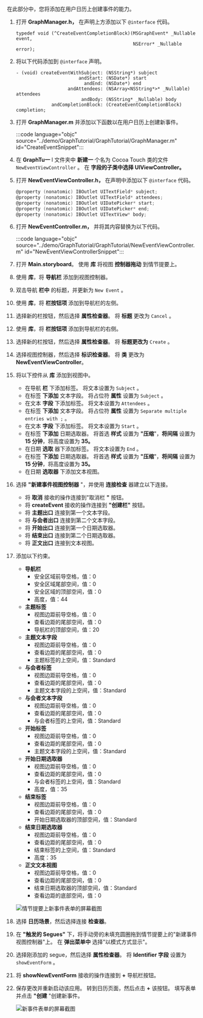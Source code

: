 <!-- markdownlint-disable MD002 MD041 -->

在此部分中，您将添加在用户日历上创建事件的能力。

1. 打开 **GraphManager.h，** 在声明上方添加以下 `@interface` 代码。

    ```objc
    typedef void (^CreateEventCompletionBlock)(MSGraphEvent* _Nullable event,
                                               NSError* _Nullable error);
    ```

1. 将以下代码添加到 `@interface` 声明。

    ```objc
    - (void) createEventWithSubject: (NSString*) subject
                           andStart: (NSDate*) start
                             andEnd: (NSDate*) end
                       andAttendees: (NSArray<NSString*>* _Nullable) attendees
                            andBody: (NSString* _Nullable) body
                 andCompletionBlock: (CreateEventCompletionBlock) completion;
    ```

1. 打开 **GraphManager.m** 并添加以下函数以在用户日历上创建新事件。

    :::code language="objc" source="../demo/GraphTutorial/GraphTutorial/GraphManager.m" id="CreateEventSnippet":::

1. 在 **GraphTu一** l 文件夹中 **新建一** 个名为 Cocoa Touch 类的文件 `NewEventViewController` 。 在 **字段的子类中选择 UIViewController。** 
1. 打开 **NewEventViewController.h，** 在声明中添加以下 `@interface` 代码。

    ```objectivec
    @property (nonatomic) IBOutlet UITextField* subject;
    @property (nonatomic) IBOutlet UITextField* attendees;
    @property (nonatomic) IBOutlet UIDatePicker* start;
    @property (nonatomic) IBOutlet UIDatePicker* end;
    @property (nonatomic) IBOutlet UITextView* body;
    ```

1. 打开 **NewEventController.m，** 并将其内容替换为以下代码。

    :::code language="objc" source="../demo/GraphTutorial/GraphTutorial/NewEventViewController.m" id="NewEventViewControllerSnippet":::

1. 打开 **Main.storyboard**。 使用 **库** 将视图 **控制器拖动** 到情节提要上。
1. 使用 **库**，将 **导航栏** 添加到视图控制器。
1. 双击导航 **栏中** 的标题，并更新为 `New Event` 。
1. 使用 **库**，将 **栏按钮项** 添加到导航栏的左侧。
1. 选择新的栏按钮，然后选择 **属性检查器**。 将 **标题** 更改为 `Cancel` 。
1. 使用 **库**，将 **栏按钮项** 添加到导航栏的右侧。
1. 选择新的栏按钮，然后选择 **属性检查器**。 将 **标题更改为** `Create` 。
1. 选择视图控制器，然后选择 **标识检查器**。 将 **类** 更改为 **NewEventViewController**。
1. 将以下控件从 **库** 添加到视图中。

    - 在导航 **栏** 下添加标签。 将文本设置为 `Subject` 。
    - 在标签 **下添加** 文本字段。 将占位符 **属性** 设置为 `Subject` 。
    - 在文本 **字段** 下添加标签。 将文本设置为 `Attendees` 。
    - 在标签 **下添加** 文本字段。 将占位符 **属性** 设置为 `Separate multiple entries with ;` 。
    - 在文本 **字段** 下添加标签。 将文本设置为 `Start` 。
    - 在标签 **下添加** 日期选取器。 将首选 **样式** 设置为 **"压缩**"，**将间隔** 设置为 **15 分钟**，将高度设置为 **35。**
    - 在日期 **选取** 器下添加标签。 将文本设置为 `End` 。
    - 在标签 **下添加** 日期选取器。 将首选 **样式** 设置为 **"压缩**"，**将间隔** 设置为 **15 分钟**，将高度设置为 **35。**
    - 在日期 **选取器** 下添加文本视图。

1. 选择 **"新建事件视图控制器** "，并使用 **连接检查** 器建立以下连接。

    - 将 **取消** 接收的操作连接到"取消栏 **"** 按钮。
    - 将 **createEvent** 接收的操作连接到 **"创建栏"** 按钮。
    - 将 **主题出口** 连接到第一个文本字段。
    - 将 **与会者出口** 连接到第二个文本字段。
    - 将 **开始出口** 连接到第一个日期选取器。
    - 将 **结束出口** 连接到第二个日期选取器。
    - 将 **正文出口** 连接到文本视图。

1. 添加以下约束。

    - **导航栏**
        - 安全区域前导空格，值：0
        - 安全区域尾部空间，值：0
        - 安全区域的顶部空间，值：0
        - 高度，值：44
    - **主题标签**
        - 视图边距前导空格，值：0
        - 查看边距的尾部空间，值：0
        - 导航栏的顶部空间，值：20
    - **主题文本字段**
        - 视图边距前导空格，值：0
        - 查看边距的尾部空间，值：0
        - 主题标签的上空间，值：Standard
    - **与会者标签**
        - 视图边距前导空格，值：0
        - 查看边距的尾部空间，值：0
        - 主题文本字段的上空间，值：Standard
    - **与会者文本字段**
        - 视图边距前导空格，值：0
        - 查看边距的尾部空间，值：0
        - 与会者标签的上空间，值：Standard
    - **开始标签**
        - 视图边距前导空格，值：0
        - 查看边距的尾部空间，值：0
        - 主题文本字段的上空间，值：Standard
    - **开始日期选取器**
        - 视图边距前导空格，值：0
        - 查看边距的尾部空间，值：0
        - 与会者标签的上空间，值：Standard
        - 高度，值：35
    - **结束标签**
        - 视图边距前导空格，值：0
        - 查看边距的尾部空间，值：0
        - 开始日期选取器的顶部空间，值：Standard
    - **结束日期选取器**
        - 视图边距前导空格，值：0
        - 查看边距的尾部空间，值：0
        - 结束标签的上空间，值：Standard
        - 高度：35
    - **正文文本视图**
        - 视图边距前导空格，值：0
        - 查看边距的尾部空间，值：0
        - 结束日期选取器的顶部空间，值：Standard
        - 查看边距的底部空间，值：0

    ![情节提要上新事件表单的屏幕截图](images/new-event-form.png)

1. 选择 **日历场景**，然后选择连接 **检查器**。
1. 在 **"触发的 Segues"** 下，将手动旁的未填充圆圈拖到情节提要上的"新建事件视图控制器"上。 在 **弹出菜单中** 选择"以模式方式显示"。
1. 选择刚添加的 segue，然后选择 **属性检查器**。 将 **Identifier 字段** 设置为 `showEventForm` 。
1. 将 **showNewEventForm** 接收的操作连接到 **+** 导航栏按钮。
1. 保存更改并重新启动该应用。 转到日历页面，然后点击 **+** 该按钮。 填写表单并点击 **"创建** "创建新事件。

    ![新事件表单的屏幕截图](images/create-event.png)
